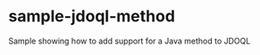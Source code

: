 sample-jdoql-method
===================

Sample showing how to add support for a Java method to JDOQL
